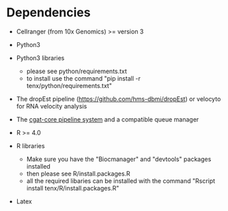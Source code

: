 # Dependencies

* Cellranger (from 10x Genomics) >= version 3

* Python3

* Python3 libraries
  * please see python/requirements.txt
  * to install use the command "pip install -r tenx/python/requirements.txt"

* The dropEst pipeline (https://github.com/hms-dbmi/dropEst) or velocyto for RNA velocity analysis

* The [cgat-core pipeline system](https://github.com/cgat-developers/cgat-core/) and a compatible queue manager

* R >= 4.0

* R libraries
  * Make sure you have the "Biocmanager" and "devtools" packages installed
  * then please see R/install.packages.R
  * all the required libaries can be installed with the command "Rscript install tenx/R/install.packages.R"

* Latex
